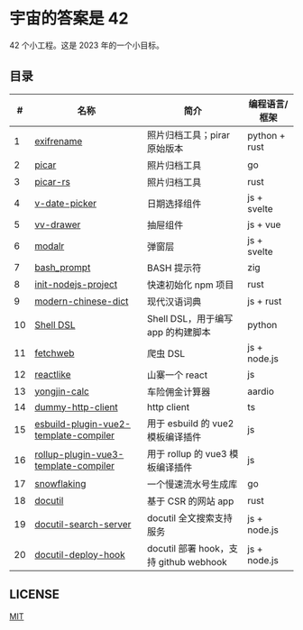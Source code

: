 # 宇宙的答案是 42

42 个小工程。这是 2023 年的一个小目标。

## 目录

| #   | 名称                                                                                                     | 简介                                   | 编程语言/框架 |
| --- | -------------------------------------------------------------------------------------------------------- | -------------------------------------- | ------------- |
| 1   | [exifrename](https://github.com/yuekcc/exifrename)                                                       | 照片归档工具；pirar 原始版本           | python + rust |
| 2   | [picar](https://github.com/yuekcc/picar)                                                                 | 照片归档工具                           | go            |
| 3   | [picar-rs](https://github.com/yuekcc/picar-rs)                                                           | 照片归档工具                           | rust          |
| 4   | [v-date-picker](https://github.com/yuekcc/v-date-picker)                                                 | 日期选择组件                           | js + svelte   |
| 5   | [vv-drawer](https://github.com/yuekcc/vv-drawer)                                                         | 抽屉组件                               | js + vue      |
| 6   | [modalr](https://github.com/yuekcc/modalr)                                                               | 弹窗层                                 | js + svelte   |
| 7   | [bash_prompt](https://github.com/yuekcc/bash_prompt)                                                     | BASH 提示符                            | zig           |
| 8   | [init-nodejs-project](https://github.com/yuekcc/init-nodejs-project)                                     | 快速初始化 npm 项目                    | rust          |
| 9   | [modern-chinese-dict](https://github.com/yuekcc/modern-chinese-dict)                                     | 现代汉语词典                           | js + rust     |
| 10  | [Shell DSL](https://github.com/yuekcc/build_scripts)                                                     | Shell DSL，用于编写 app 的构建脚本     | python        |
| 11  | [fetchweb](https://github.com/yuekcc/fetchweb)                                                           | 爬虫 DSL                               | js + node.js  |
| 12  | [reactlike](https://github.com/yuekcc/reactlike)                                                         | 山寨一个 react                         | js            |
| 13  | [yongjin-calc](https://github.com/yuekcc/yongjin-calc)                                                   | 车险佣金计算器                         | aardio        |
| 14  | [dummy-http-client](https://github.com/yuekcc/dummy-http-client)                                         | http client                            | ts            |
| 15  | [esbuild-plugin-vue2-template-compiler](https://github.com/yuekcc/esbuild-plugin-vue2-template-compiler) | 用于 esbuild 的 vue2 模板编译插件      | js            |
| 16  | [rollup-plugin-vue3-template-compiler](https://github.com/yuekcc/rollup-plugin-vue3-template-compiler)   | 用于 rollup 的 vue3 模板编译插件       | js            |
| 17  | [snowflaking](https://github.com/yuekcc/snowflaking)                                                     | 一个慢速流水号生成库                   | go            |
| 18  | [docutil](https://github.com/docutil/docutil)                                                            | 基于 CSR 的网站 app                    | rust          |
| 19  | [docutil-search-server](https://github.com/docutil/docutil-search-server)                                | docutil 全文搜索支持服务               | js + node.js  |
| 20  | [docutil-deploy-hook](https://github.com/docutil/docutil-deploy-hook)                                    | docutil 部署 hook，支持 github webhook | js + node.js  |

## LICENSE

[MIT](LICENSE)
